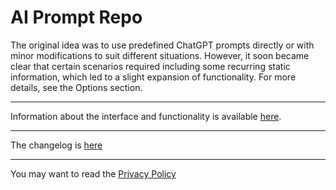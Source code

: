 # AI Prompt Repo

The original idea was to use predefined ChatGPT prompts directly or with minor modifications to suit different situations. However, it soon became clear that certain scenarios required including some recurring static information, which led to a slight expansion of functionality. For more details, see the Options section.

---

Information about the interface and functionality is available [here](HELP.md).

---

The changelog is [here](CHANGELOG.md)

---

You may want to read the [Privacy Policy](others/pryvacy.md)